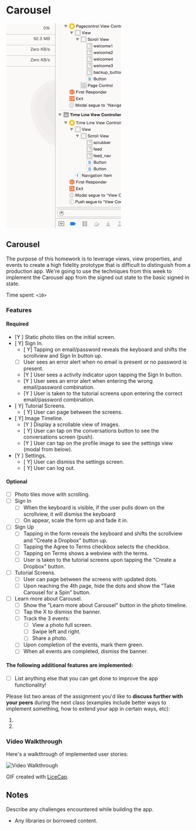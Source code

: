 # Carousel

![tumblr gif](carousel.gif)

## Carousel

The purpose of this homework is to leverage views, view properties, and events to create a high fidelity prototype that is difficult to distinguish from a production app. We're going to use the techniques from this week to implement the Carousel app from the signed out state to the basic signed in state.

Time spent: `<10>`

### Features

#### Required

- [Y ] Static photo tiles on the initial screen.
- [ Y] Sign In.
  - [ Y] Tapping on email/password reveals the keyboard and shifts the scrollview and Sign In button up.
  - [ ] User sees an error alert when no email is present or no password is present.
  - [Y ] User sees a activity indicator upon tapping the Sign In button.
  - [Y ] User sees an error alert when entering the wrong email/password combination.
  - [Y ] User is taken to the tutorial screens upon entering the correct email/password combination.
- [ Y] Tutorial Screens.
  - [ Y] User can page between the screens.
- [ Y] Image Timeline.
  - [Y ] Display a scrollable view of images.
  - [ Y] User can tap on the conversations button to see the conversations screen (push).
  - [Y ] User can tap on the profile image to see the settings view (modal from below).
- [Y ] Settings.
  - [ Y] User can dismiss the settings screen.
  - [ Y] User can log out.



#### Optional

- [ ] Photo tiles move with scrolling.
- [ ] Sign In
  - [ ] When the keyboard is visible, if the user pulls down on the scrollview, it will dismiss the keyboard
  - [ ] On appear, scale the form up and fade it in.
- [ ] Sign Up
  - [ ] Tapping in the form reveals the keyboard and shifts the scrollview and "Create a Dropbox" button up.
  - [ ] Tapping the Agree to Terms checkbox selects the checkbox.
  - [ ] Tapping on Terms shows a webview with the terms.
  - [ ] User is taken to the tutorial screens upon tapping the "Create a Dropbox" button.
- [ ] Tutorial Screens.
  - [ ] User can page between the screens with updated dots.
  - [ ] Upon reaching the 4th page, hide the dots and show the "Take Carousel for a Spin" button.
- [ ] Learn more about Carousel.
  - [ ] Show the "Learn more about Carousel" button in the photo timeline.
  - [ ] Tap the X to dismiss the banner.
  - [ ] Track the 3 events:
    - [ ] View a photo full screen.
    - [ ] Swipe left and right.
    - [ ] Share a photo.
  - [ ] Upon completion of the events, mark them green.
  - [ ] When all events are completed, dismiss the banner.

#### The following **additional** features are implemented:

- [ ] List anything else that you can get done to improve the app functionality!

Please list two areas of the assignment you'd like to **discuss further with your peers** during the next class (examples include better ways to implement something, how to extend your app in certain ways, etc):

1. 
2. 

### Video Walkthrough 

Here's a walkthrough of implemented user stories:

<img src='http://i.imgur.com/link/to/your/gif/file.gif' title='Video Walkthrough' width='' alt='Video Walkthrough' />

GIF created with [LiceCap](http://www.cockos.com/licecap/).

## Notes

Describe any challenges encountered while building the app.

* Any libraries or borrowed content.
